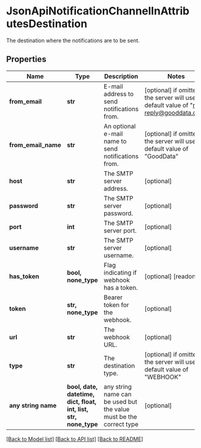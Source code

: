 # JsonApiNotificationChannelInAttributesDestination

The destination where the notifications are to be sent.

## Properties
Name | Type | Description | Notes
------------ | ------------- | ------------- | -------------
**from_email** | **str** | E-mail address to send notifications from. | [optional]  if omitted the server will use the default value of "no-reply@gooddata.com"
**from_email_name** | **str** | An optional e-mail name to send notifications from. | [optional]  if omitted the server will use the default value of "GoodData"
**host** | **str** | The SMTP server address. | [optional] 
**password** | **str** | The SMTP server password. | [optional] 
**port** | **int** | The SMTP server port. | [optional] 
**username** | **str** | The SMTP server username. | [optional] 
**has_token** | **bool, none_type** | Flag indicating if webhook has a token. | [optional] [readonly] 
**token** | **str, none_type** | Bearer token for the webhook. | [optional] 
**url** | **str** | The webhook URL. | [optional] 
**type** | **str** | The destination type. | [optional]  if omitted the server will use the default value of "WEBHOOK"
**any string name** | **bool, date, datetime, dict, float, int, list, str, none_type** | any string name can be used but the value must be the correct type | [optional]

[[Back to Model list]](../README.md#documentation-for-models) [[Back to API list]](../README.md#documentation-for-api-endpoints) [[Back to README]](../README.md)


